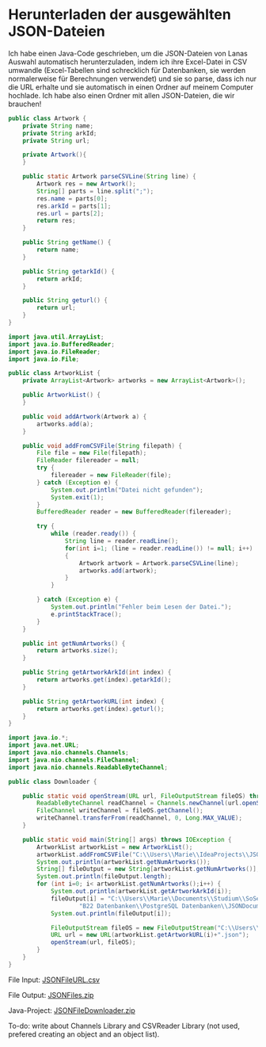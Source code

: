 # Herunterladen der ausgewählten JSON-Dateien

Ich habe einen Java-Code geschrieben, um die JSON-Dateien von Lanas Auswahl automatisch herunterzuladen, indem ich ihre Excel-Datei in CSV umwandle (Excel-Tabellen sind schrecklich für Datenbanken, sie werden normalerweise für Berechnungen verwendet) und sie so parse, dass ich nur die URL erhalte und sie automatisch in einen Ordner auf meinem Computer hochlade.
Ich habe also einen Ordner mit allen JSON-Dateien, die wir brauchen!

```java
public class Artwork {
    private String name;
    private String arkId;
    private String url;

    private Artwork(){
    }

    public static Artwork parseCSVLine(String line) {
        Artwork res = new Artwork();
        String[] parts = line.split(";");
        res.name = parts[0];
        res.arkId = parts[1];
        res.url = parts[2];
        return res;
    }

    public String getName() {
        return name;
    }

    public String getarkId() {
        return arkId;
    }

    public String geturl() {
        return url;
    }
}
```

```java
import java.util.ArrayList;
import java.io.BufferedReader;
import java.io.FileReader;
import java.io.File;

public class ArtworkList {
    private ArrayList<Artwork> artworks = new ArrayList<Artwork>();

    public ArtworkList() {
    }

    public void addArtwork(Artwork a) {
        artworks.add(a);
    }

    public void addFromCSVFile(String filepath) {
        File file = new File(filepath);
        FileReader filereader = null;
        try {
            filereader = new FileReader(file);
        } catch (Exception e) {
            System.out.println("Datei nicht gefunden");
            System.exit(1);
        }
        BufferedReader reader = new BufferedReader(filereader);

        try {
            while (reader.ready()) {
                String line = reader.readLine();
                for(int i=1; (line = reader.readLine()) != null; i++)
                {
                    Artwork artwork = Artwork.parseCSVLine(line);
                    artworks.add(artwork);
                }
            }

        } catch (Exception e) {
            System.out.println("Fehler beim Lesen der Datei.");
            e.printStackTrace();
        }
    }

    public int getNumArtworks() {
        return artworks.size();
    }

    public String getArtworkArkId(int index) {
        return artworks.get(index).getarkId();
    }

    public String getArtworkURL(int index) {
        return artworks.get(index).geturl();
    }
}
```

```java
import java.io.*;
import java.net.URL;
import java.nio.channels.Channels;
import java.nio.channels.FileChannel;
import java.nio.channels.ReadableByteChannel;

public class Downloader {

    public static void openStream(URL url, FileOutputStream fileOS) throws IOException {
        ReadableByteChannel readChannel = Channels.newChannel(url.openStream());
        FileChannel writeChannel = fileOS.getChannel();
        writeChannel.transferFrom(readChannel, 0, Long.MAX_VALUE);
    }

    public static void main(String[] args) throws IOException {
        ArtworkList artworkList = new ArtworkList();
        artworkList.addFromCSVFile("C:\\Users\\Marie\\IdeaProjects\\JSONFileDownloader\\data\\JSONFileURL.csv");
        System.out.println(artworkList.getNumArtworks());
        String[] fileOutput = new String[artworkList.getNumArtworks()];
        System.out.println(fileOutput.length);
        for (int i=0; i< artworkList.getNumArtworks();i++) {
            System.out.println(artworkList.getArtworkArkId(i));
            fileOutput[i] = "C:\\Users\\Marie\\Documents\\Studium\\SoSe2022\\" +
                    "B22 Datenbanken\\PostgreSQL Datenbanken\\JSONDocumentation\\"+ artworkList.getArtworkArkId(i) + ".json";
            System.out.println(fileOutput[i]);

            FileOutputStream fileOS = new FileOutputStream("C:\\Users\\Marie\\Desktop\\JSONFiles\\"+ artworkList.getArtworkArkId(i) + ".json");
            URL url = new URL(artworkList.getArtworkURL(i)+".json");
            openStream(url, fileOS);
        }
    }
}

```

File Input: [JSONFileURL.csv](data/JSONFileURL.csv)

File Output: [JSONFiles.zip](data/JSONFiles.zip)

Java-Project: [JSONFileDownloader.zip](data/JSONFileDownloader.zip)

To-do: write about Channels Library and CSVReader Library (not used, prefered creating an object and an object list).
